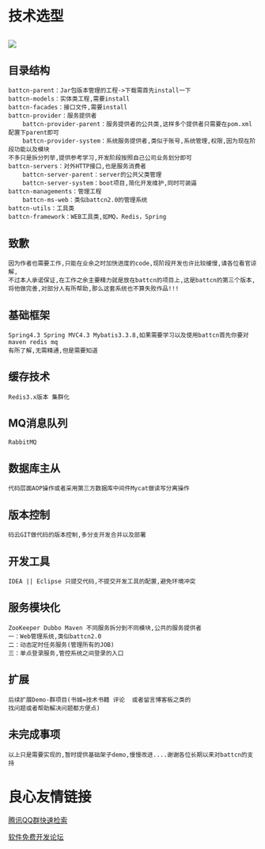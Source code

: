 # 技术选型 #
 ![](http://static.battcn.com/battcn3.0/battcn3.0-framework.png)
------
## 目录结构 ##
	battcn-parent：Jar包版本管理的工程->下载需首先install一下
	battcn-models：实体类工程,需要install
	battcn-facades：接口文件,需要install
	battcn-provider：服务提供者
		battcn-provider-parent：服务提供者的公共类,这样多个提供者只需要在pom.xml配置下parent即可
		battcn-provider-system：系统服务提供者,类似于账号,系统管理,权限,因为现在阶段功能以及模块
	不多只是拆分列举,提供参考学习,开发阶段按照自己公司业务划分即可
	battcn-servers：对外HTTP接口,也是服务消费者
		battcn-server-parent：server的公共父类管理
		battcn-server-system：boot项目,简化开发维护,同时可装逼
	battcn-managements：管理工程
		battcn-ms-web：类似battcn2.0的管理系统
	battcn-utils：工具类
	battcn-framework：WEB工具类,如MQ，Redis，Spring

## 致歉 ##
	因为作者也需要工作,只能在业余之时加快进度的code,现阶段开发也许比较缓慢,请各位看官谅解,
	不过本人承诺保证,在工作之余主要精力就是放在battcn的项目上,这是battcn的第三个版本,
	将他做完善,对部分人有所帮助,那么这套系统也不算失败作品!!!
## 基础框架 ##
	Spring4.3 Spring MVC4.3 Mybatis3.3.8,如果需要学习以及使用battcn首先你要对maven redis mq 
	有所了解,无需精通,但是需要知道
## 缓存技术	##
	Redis3.x版本 集群化
## MQ消息队列 ##
	RabbitMQ
## 数据库主从 ##
	代码层面AOP操作或者采用第三方数据库中间件Mycat做读写分离操作
## 版本控制 ##
	码云GIT做代码的版本控制,多分支开发合并以及部署
## 开发工具  ##
	IDEA || Eclipse 只提交代码,不提交开发工具的配置,避免环境冲突
## 服务模块化 ##
	ZooKeeper Dubbo Maven 不同服务拆分到不同模块,公共的服务提供者
	一：Web管理系统,类似battcn2.0
	二：动态定时任务服务(管理所有的JOB)
	三：单点登录服务,管控系统之间登录的入口
## 扩展  ##
	后续扩展Demo-群项目(书城=技术书籍 评论  或者留言博客板之类的
	找问题或者帮助解决问题都方便点)
## 未完成事项 ##
	以上只是需要实现的,暂时提供基础架子demo,慢慢改进....谢谢各位长期以来对battcn的支持

















 # 良心友情链接

[腾讯QQ群快速检索](http://u.720life.cn/s/8cf73f7c)

[软件免费开发论坛](http://u.720life.cn/s/bbb01dc0)